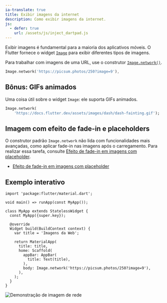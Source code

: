 ```yaml
---
ia-translate: true
title: Exibir imagens da internet
description: Como exibir imagens da internet.
js:
  - defer: true
    url: /assets/js/inject_dartpad.js
---
```


<?code-excerpt path-base="cookbook/images/network_image"?>

Exibir imagens é fundamental para a maioria dos aplicativos móveis. O Flutter fornece o widget [`Image`][] para exibir diferentes tipos de imagens.

Para trabalhar com imagens de uma URL, use o construtor [`Image.network()`][].

<?code-excerpt "lib/main.dart (ImageNetwork)" replace="/^body\: //g"?>
```dart
Image.network('https://picsum.photos/250?image=9'),
```

## Bônus: GIFs animados

Uma coisa útil sobre o widget `Image`: ele suporta GIFs animados.

<?code-excerpt "lib/gif.dart (Gif)" replace="/^return\ //g"?>
```dart
Image.network(
    'https://docs.flutter.dev/assets/images/dash/dash-fainting.gif');
```

## Imagem com efeito de fade-in e placeholders

O construtor padrão `Image.network` não lida com funcionalidades mais avançadas, como aplicar fade-in nas imagens após o carregamento. Para realizar essa tarefa, consulte [Efeito de fade-in em imagens com placeholder][].

* [Efeito de fade-in em imagens com placeholder][]

## Exemplo interativo

<?code-excerpt "lib/main.dart"?>
```dartpad title="Exemplo prático de imagens de rede do Flutter no DartPad" run="true"
import 'package:flutter/material.dart';

void main() => runApp(const MyApp());

class MyApp extends StatelessWidget {
  const MyApp({super.key});

  @override
  Widget build(BuildContext context) {
    var title = 'Imagens da Web';

    return MaterialApp(
      title: title,
      home: Scaffold(
        appBar: AppBar(
          title: Text(title),
        ),
        body: Image.network('https://picsum.photos/250?image=9'),
      ),
    );
  }
}
```

<noscript>
  <img src="/assets/images/docs/cookbook/network-image.png" alt="Demonstração de imagem de rede" class="site-mobile-screenshot" />
</noscript>


[Efeito de fade-in em imagens com placeholder]: /cookbook/images/fading-in-images
[`Image`]: {{site.api}}/flutter/widgets/Image-class.html
[`Image.network()`]: {{site.api}}/flutter/widgets/Image/Image.network.html
